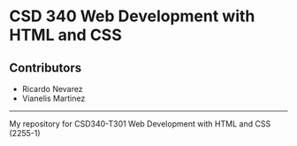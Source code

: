 # CSD 340 Web Development with HTML and CSS
## Contributors
* Ricardo Nevarez
* Vianelis Martinez
---
My repository for CSD340-T301 Web Development with HTML and CSS (2255-1)
